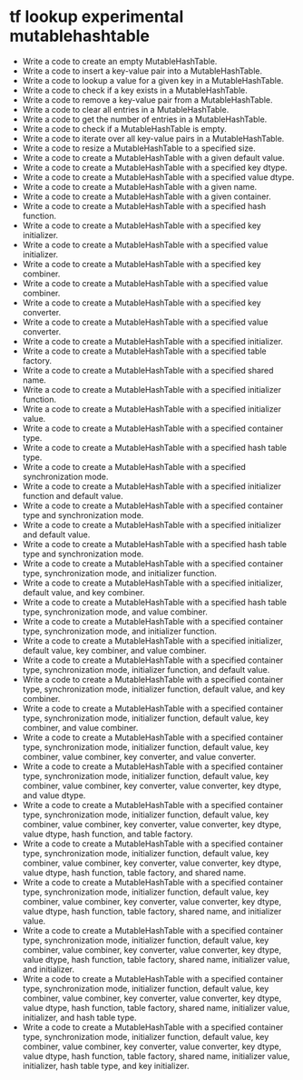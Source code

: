 # tf lookup experimental mutablehashtable

- Write a code to create an empty MutableHashTable.
- Write a code to insert a key-value pair into a MutableHashTable.
- Write a code to lookup a value for a given key in a MutableHashTable.
- Write a code to check if a key exists in a MutableHashTable.
- Write a code to remove a key-value pair from a MutableHashTable.
- Write a code to clear all entries in a MutableHashTable.
- Write a code to get the number of entries in a MutableHashTable.
- Write a code to check if a MutableHashTable is empty.
- Write a code to iterate over all key-value pairs in a MutableHashTable.
- Write a code to resize a MutableHashTable to a specified size.
- Write a code to create a MutableHashTable with a given default value.
- Write a code to create a MutableHashTable with a specified key dtype.
- Write a code to create a MutableHashTable with a specified value dtype.
- Write a code to create a MutableHashTable with a given name.
- Write a code to create a MutableHashTable with a given container.
- Write a code to create a MutableHashTable with a specified hash function.
- Write a code to create a MutableHashTable with a specified key initializer.
- Write a code to create a MutableHashTable with a specified value initializer.
- Write a code to create a MutableHashTable with a specified key combiner.
- Write a code to create a MutableHashTable with a specified value combiner.
- Write a code to create a MutableHashTable with a specified key converter.
- Write a code to create a MutableHashTable with a specified value converter.
- Write a code to create a MutableHashTable with a specified initializer.
- Write a code to create a MutableHashTable with a specified table factory.
- Write a code to create a MutableHashTable with a specified shared name.
- Write a code to create a MutableHashTable with a specified initializer function.
- Write a code to create a MutableHashTable with a specified initializer value.
- Write a code to create a MutableHashTable with a specified container type.
- Write a code to create a MutableHashTable with a specified hash table type.
- Write a code to create a MutableHashTable with a specified synchronization mode.
- Write a code to create a MutableHashTable with a specified initializer function and default value.
- Write a code to create a MutableHashTable with a specified container type and synchronization mode.
- Write a code to create a MutableHashTable with a specified initializer and default value.
- Write a code to create a MutableHashTable with a specified hash table type and synchronization mode.
- Write a code to create a MutableHashTable with a specified container type, synchronization mode, and initializer function.
- Write a code to create a MutableHashTable with a specified initializer, default value, and key combiner.
- Write a code to create a MutableHashTable with a specified hash table type, synchronization mode, and value combiner.
- Write a code to create a MutableHashTable with a specified container type, synchronization mode, and initializer function.
- Write a code to create a MutableHashTable with a specified initializer, default value, key combiner, and value combiner.
- Write a code to create a MutableHashTable with a specified container type, synchronization mode, initializer function, and default value.
- Write a code to create a MutableHashTable with a specified container type, synchronization mode, initializer function, default value, and key combiner.
- Write a code to create a MutableHashTable with a specified container type, synchronization mode, initializer function, default value, key combiner, and value combiner.
- Write a code to create a MutableHashTable with a specified container type, synchronization mode, initializer function, default value, key combiner, value combiner, key converter, and value converter.
- Write a code to create a MutableHashTable with a specified container type, synchronization mode, initializer function, default value, key combiner, value combiner, key converter, value converter, key dtype, and value dtype.
- Write a code to create a MutableHashTable with a specified container type, synchronization mode, initializer function, default value, key combiner, value combiner, key converter, value converter, key dtype, value dtype, hash function, and table factory.
- Write a code to create a MutableHashTable with a specified container type, synchronization mode, initializer function, default value, key combiner, value combiner, key converter, value converter, key dtype, value dtype, hash function, table factory, and shared name.
- Write a code to create a MutableHashTable with a specified container type, synchronization mode, initializer function, default value, key combiner, value combiner, key converter, value converter, key dtype, value dtype, hash function, table factory, shared name, and initializer value.
- Write a code to create a MutableHashTable with a specified container type, synchronization mode, initializer function, default value, key combiner, value combiner, key converter, value converter, key dtype, value dtype, hash function, table factory, shared name, initializer value, and initializer.
- Write a code to create a MutableHashTable with a specified container type, synchronization mode, initializer function, default value, key combiner, value combiner, key converter, value converter, key dtype, value dtype, hash function, table factory, shared name, initializer value, initializer, and hash table type.
- Write a code to create a MutableHashTable with a specified container type, synchronization mode, initializer function, default value, key combiner, value combiner, key converter, value converter, key dtype, value dtype, hash function, table factory, shared name, initializer value, initializer, hash table type, and key initializer.